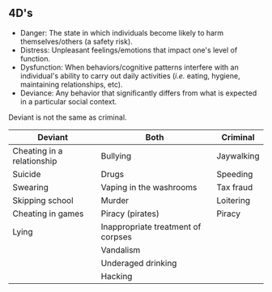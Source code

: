 ## 4D's

- Danger: The state in which individuals become likely to harm themselves/others (a safety risk).
- Distress: Unpleasant feelings/emotions that impact one's level of function.
- Dysfunction: When behaviors/cognitive patterns interfere with an individual's ability to carry out daily activities (_i.e._ eating, hygiene, maintaining relationships, etc).
- Deviance: Any behavior that significantly differs from what is expected in a particular social context.

Deviant is not the same as criminal.

| Deviant                    | Both                               | Criminal   |
| -------------------------- | ---------------------------------- | ---------- |
| Cheating in a relationship | Bullying                           | Jaywalking |
| Suicide                    | Drugs                              | Speeding   |
| Swearing                   | Vaping in the washrooms            | Tax fraud  |
| Skipping school            | Murder                             | Loitering  |
| Cheating in games          | Piracy (pirates)                   | Piracy     |
| Lying                      | Inappropriate treatment of corpses |            |
|                            | Vandalism                          |            |
|                            | Underaged drinking                 |            |
|                            | Hacking                            |            |
